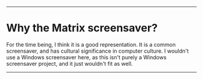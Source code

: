 
***

# Why the Matrix screensaver?

For the time being, I think it is a good representation. It is a common screensaver, and has cultural significance in computer culture. I wouldn't use a Windows screensaver here, as this isn't purely a Windows screensaver project, and it just wouldn't fit as well.

***
